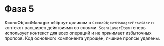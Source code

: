 # Фаза 5

SceneObjectManager обёрнут целиком в `SceneObjectManagerProvider` и контекст расширен действиями со слоями.
`SceneLayerItem` теперь использует контекст для всех операций и не принимает избыточных пропсов.
Код основного компонента упрощён, лишние пропсы удалены.
